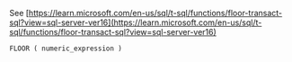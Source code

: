 See [https://learn.microsoft.com/en-us/sql/t-sql/functions/floor-transact-sql?view=sql-server-ver16](https://learn.microsoft.com/en-us/sql/t-sql/functions/floor-transact-sql?view=sql-server-ver16)
```
FLOOR ( numeric_expression )
```
